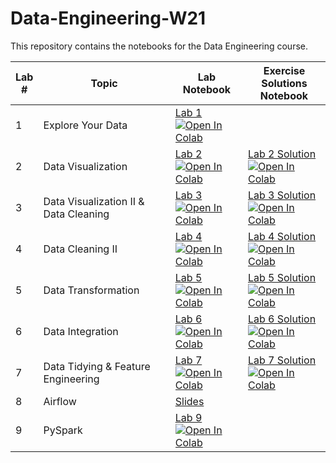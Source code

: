 # Data-Engineering-W21
This repository contains the notebooks for the Data Engineering course.

| Lab <br /> # | Topic | Lab <br /> Notebook | Exercise <br /> Solutions Notebook |
| --- | ----------- | ----- |----- |
| 1 | Explore Your Data| [Lab 1](https://github.com/raneemsultan/Data-Engineering-W21/blob/main/Lab1/Lab_1.ipynb)  <br /> [![Open In Colab](https://colab.research.google.com/assets/colab-badge.svg)](https://colab.research.google.com/github/raneemsultan/Data-Engineering-W21/blob/main/Lab1/Lab_1.ipynb)|
| 2 | Data Visualization| [Lab 2](https://github.com/raneemsultan/Data-Engineering-W21/blob/main/Lab2/Lab_2.ipynb)  <br /> [![Open In Colab](https://colab.research.google.com/assets/colab-badge.svg)](https://colab.research.google.com/github/raneemsultan/Data-Engineering-W21/blob/main/Lab2/Lab_2.ipynb)|[Lab 2 Solution](https://github.com/raneemsultan/Data-Engineering-W21/blob/main/Lab2/Lab_2_Task.ipynb)  <br /> [![Open In Colab](https://colab.research.google.com/assets/colab-badge.svg)](https://colab.research.google.com/github/raneemsultan/Data-Engineering-W21/blob/main/Lab2/Lab_2_Task.ipynb)
| 3 | Data Visualization II & Data Cleaning| [Lab 3](https://github.com/raneemsultan/Data-Engineering-W21/blob/main/Lab3/Lab_3_Data_Visualization_II_%26_Data_Cleaning.ipynb)  <br /> [![Open In Colab](https://colab.research.google.com/assets/colab-badge.svg)](https://colab.research.google.com/github/raneemsultan/Data-Engineering-W21/blob/main/Lab3/Lab_3_Data_Visualization_II_%26_Data_Cleaning.ipynb)|[Lab 3 Solution](https://github.com/raneemsultan/Data-Engineering-W21/blob/main/Lab3/Lab_3_Task.ipynb)  <br /> [![Open In Colab](https://colab.research.google.com/assets/colab-badge.svg)](https://colab.research.google.com/github/raneemsultan/Data-Engineering-W21/blob/main/Lab3/Lab_3_Task.ipynb)
| 4 |  Data Cleaning II| [Lab 4](https://github.com/raneemsultan/Data-Engineering-W21/blob/main/Lab4/Lab_4.ipynb)  <br /> [![Open In Colab](https://colab.research.google.com/assets/colab-badge.svg)](https://colab.research.google.com/github/raneemsultan/Data-Engineering-W21/blob/main/Lab4/Lab_4.ipynb)|[Lab 4 Solution](https://github.com/raneemsultan/Data-Engineering-W21/blob/main/Lab4/Lab4_Solutions.ipynb)  <br /> [![Open In Colab](https://colab.research.google.com/assets/colab-badge.svg)](https://colab.research.google.com/github/raneemsultan/Data-Engineering-W21/blob/main/Lab4/Lab4_Solutions.ipynb)
| 5 | Data Transformation | [Lab 5](https://github.com/raneemsultan/Data-Engineering-W21/blob/main/Lab5/Lab_5.ipynb)  <br /> [![Open In Colab](https://colab.research.google.com/assets/colab-badge.svg)](https://colab.research.google.com/github/raneemsultan/Data-Engineering-W21/blob/main/Lab5/Lab_5.ipynb)|[Lab 5 Solution](https://github.com/raneemsultan/Data-Engineering-W21/blob/main/Lab5/Lab5_Solutions.ipynb)  <br /> [![Open In Colab](https://colab.research.google.com/assets/colab-badge.svg)](https://colab.research.google.com/github/raneemsultan/Data-Engineering-W21/blob/main/Lab5/Lab5_Solutions.ipynb)
| 6 | Data Integration | [Lab 6](https://github.com/raneemsultan/Data-Engineering-W21/blob/main/Lab6/Lab6.ipynb)  <br /> [![Open In Colab](https://colab.research.google.com/assets/colab-badge.svg)](https://colab.research.google.com/github/raneemsultan/Data-Engineering-W21/blob/main/Lab6/Lab6.ipynb)|[Lab 6 Solution](https://github.com/raneemsultan/Data-Engineering-W21/blob/main/Lab6/Lab6_Solution.ipynb)  <br /> [![Open In Colab](https://colab.research.google.com/assets/colab-badge.svg)](https://colab.research.google.com/github/raneemsultan/Data-Engineering-W21/blob/main/Lab6/Lab6_Solution.ipynb)
| 7 | Data Tidying & Feature Engineering | [Lab 7](https://github.com/raneemsultan/Data-Engineering-W21/blob/main/Lab7/Lab8.ipynb)  <br /> [![Open In Colab](https://colab.research.google.com/assets/colab-badge.svg)](https://colab.research.google.com/github/raneemsultan/Data-Engineering-W21/blob/main/Lab7/Lab7.ipynb)|[Lab 7 Solution](https://github.com/raneemsultan/Data-Engineering-W21/blob/main/Lab7/Lab7_Solutions.ipynb)  <br /> [![Open In Colab](https://colab.research.google.com/assets/colab-badge.svg)](https://colab.research.google.com/github/raneemsultan/Data-Engineering-W21/blob/main/Lab7/Lab7_Solutions.ipynb)
| 8 | Airflow |[Slides](https://github.com/raneemsultan/Data-Engineering-W21/blob/main/Lab8/Lab%208%20-%20CSEN1095.pdf)  | | 
| 9 | PySpark | [Lab 9](https://github.com/raneemsultan/Data-Engineering-W21/blob/main/Lab9/Lab9.ipynb)  <br /> [![Open In Colab](https://colab.research.google.com/assets/colab-badge.svg)](https://colab.research.google.com/github/raneemsultan/Data-Engineering-W21/blob/main/Lab9/Lab9.ipynb)|

